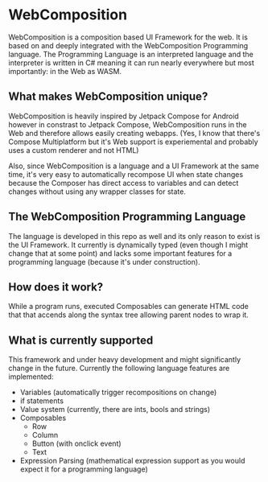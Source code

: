 # WebComposition

WebComposition is a composition based UI Framework for the web. It is based on and deeply integrated with the WebComposition Programming language.
The Programming Language is an interpreted language and the interpreter is written in C# meaning it can run nearly everywhere but most importantly:
in the Web as WASM.

## What makes WebComposition unique?

WebComposition is heavily inspired by Jetpack Compose for Android however in constrast to Jetpack Compose, WebComposition runs in the Web and
therefore allows easily creating webapps. (Yes, I know that there's Compose Multiplatform but it's Web support is experiemental and probably uses a custom
renderer and not HTML)

Also, since WebComposition is a language and a UI Framework at the same time, it's very easy to automatically recompose UI when state changes because the
Composer has direct access to variables and can detect changes without using any wrapper classes for state.

## The WebComposition Programming Language

The language is developed in this repo as well and its only reason to exist is the UI Framework. It currently is dynamically typed (even though I might change that at some point) and lacks some important features for a programming language (because it's under construction).

## How does it work?

While a program runs, executed Composables can generate HTML code that that accends along the syntax tree allowing parent nodes to wrap it.

## What is currently supported

This framework and under heavy development and might significantly change in the future.
Currently the following language features are implemented:

- Variables (automatically trigger recompositions on change)
- if statements
- Value system (currently, there are ints, bools and strings)
- Composables
    - Row
    - Column
    - Button (with onclick event)
    - Text
- Expression Parsing (mathematical expression support as you would expect it for a programming language)
